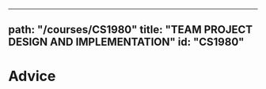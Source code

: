 
---
path: "/courses/CS1980"
title: "TEAM PROJECT DESIGN AND IMPLEMENTATION"
id: "CS1980"
---

# Advice
